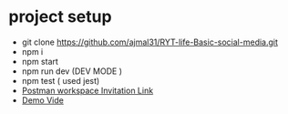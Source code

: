 # project setup
  - git clone https://github.com/ajmal31/RYT-life-Basic-social-media.git
  - npm i
  - npm start
  - npm run dev (DEV MODE )
  - npm test ( used jest)
  - [Postman workspace Invitation Link](https://app.getpostman.com/join-team?invite_code=20577585ad051f04d41fa8fbbfb57977&target_code=6f3e75ff43744d9c710ed860110fe76b)
  - [Demo Vide](https://www.loom.com/share/b0e632ba58644f24a43c8f7333d6a7c0?sid=6bb97a30-45c7-4726-93bb-8f2726b78500)